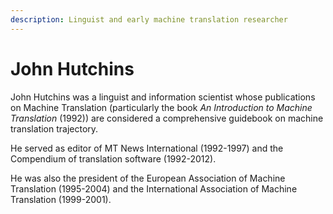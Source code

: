 ```yaml
---
description: Linguist and early machine translation researcher
---
```

# John Hutchins
John Hutchins was a linguist and information scientist whose publications on Machine Translation 
(particularly the book *An Introduction to Machine Translation* (1992)) are considered a comprehensive 
guidebook on machine translation trajectory. 

He served as editor of MT News International (1992-1997) and the Compendium of translation software (1992-2012).

He was also the president of the European Association of Machine Translation (1995-2004) and the 
International Association of Machine Translation (1999-2001). 
